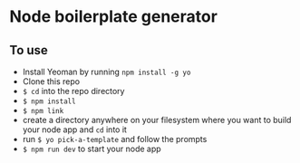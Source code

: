 # Node boilerplate generator

## To use

- Install Yeoman by running `npm install -g yo`
- Clone this repo
- `$ cd` into the repo directory
- `$ npm install`
- `$ npm link`
- create a directory anywhere on your filesystem where you want to build your node app and `cd` into it
- run `$ yo pick-a-template` and follow the prompts
- `$ npm run dev` to start your node app
